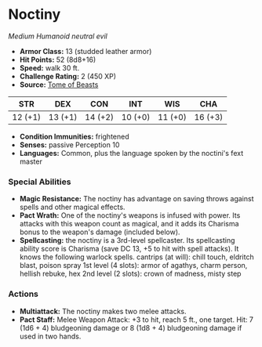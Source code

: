 # Noctiny

*Medium* *Humanoid* *neutral evil*

- **Armor Class:** 13 (studded leather armor)
- **Hit Points:** 52 (8d8+16)
- **Speed:** walk 30 ft.
- **Challenge Rating:** 2 (450 XP)
- **Source:** [Tome of Beasts](https://koboldpress.com/kpstore/product/tome-of-beasts-for-5th-edition-print/)

| STR | DEX | CON | INT | WIS | CHA |
| --- | --- | --- | --- | --- | --- |
| 12 (+1) | 13 (+1) | 14 (+2) | 10 (+0) | 11 (+0) | 16 (+3) |

- **Condition Immunities:** frightened
- **Senses:** passive Perception 10
- **Languages:** Common, plus the language spoken by the noctini's fext master
### Special Abilities
- **Magic Resistance:** The noctiny has advantage on saving throws against spells and other magical effects.
- **Pact Wrath:** One of the noctiny's weapons is infused with power. Its attacks with this weapon count as magical, and it adds its Charisma bonus to the weapon's damage (included below).
- **Spellcasting:** the noctiny is a 3rd-level spellcaster. Its spellcasting ability score is Charisma (save DC 13, +5 to hit with spell attacks). It knows the following warlock spells.  cantrips (at will): chill touch, eldritch blast, poison spray  1st level (4 slots): armor of agathys, charm person, hellish rebuke, hex  2nd level (2 slots): crown of madness, misty step
### Actions
- **Multiattack:** The noctiny makes two melee attacks.
- **Pact Staff:** Melee Weapon Attack: +3 to hit, reach 5 ft., one target. Hit: 7 (1d6 + 4) bludgeoning damage or 8 (1d8 + 4) bludgeoning damage if used in two hands.
